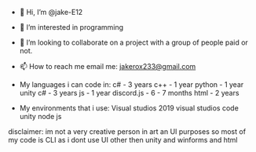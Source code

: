 - 👋 Hi, I’m @jake-E12
- 👀 I’m interested in programming
- 💞️ I’m looking to collaborate on a project with a group of people paid or not.
- 📫 How to reach me email me: jakerox233@gmail.com
- My languages i can code in:
c# - 3 years
c++ - 1 year
python - 1 year
unity c# - 3 years 
js - 1 year
discord.js - 6 - 7 months 
html - 2 years

- My environments that i use:
Visual studios 2019
visual studios code 
unity 
node js 

disclaimer: 
im not a very creative person in art an UI purposes so most of my code is CLI as i dont use UI other then unity and winforms and html

<!---
jake-E12/jake-E12 is a ✨ special ✨ repository because its `README.md` (this file) appears on your GitHub profile.
You can click the Preview link to take a look at your changes.
--->
